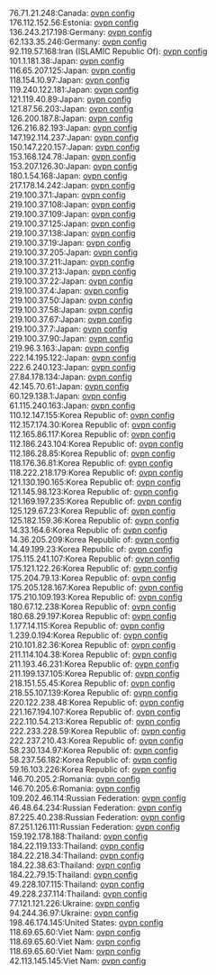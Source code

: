 76.71.21.248:Canada: [ovpn config](vpn/76_71_21_248.ovpn)  
176.112.152.56:Estonia: [ovpn config](vpn/176_112_152_56.ovpn)  
136.243.217.198:Germany: [ovpn config](vpn/136_243_217_198.ovpn)  
62.133.35.246:Germany: [ovpn config](vpn/62_133_35_246.ovpn)  
92.119.57.168:Iran (ISLAMIC Republic Of): [ovpn config](vpn/92_119_57_168.ovpn)  
101.1.181.38:Japan: [ovpn config](vpn/101_1_181_38.ovpn)  
116.65.207.125:Japan: [ovpn config](vpn/116_65_207_125.ovpn)  
118.154.10.97:Japan: [ovpn config](vpn/118_154_10_97.ovpn)  
119.240.122.181:Japan: [ovpn config](vpn/119_240_122_181.ovpn)  
121.119.40.89:Japan: [ovpn config](vpn/121_119_40_89.ovpn)  
121.87.56.203:Japan: [ovpn config](vpn/121_87_56_203.ovpn)  
126.200.187.8:Japan: [ovpn config](vpn/126_200_187_8.ovpn)  
126.216.82.193:Japan: [ovpn config](vpn/126_216_82_193.ovpn)  
147.192.114.237:Japan: [ovpn config](vpn/147_192_114_237.ovpn)  
150.147.220.157:Japan: [ovpn config](vpn/150_147_220_157.ovpn)  
153.168.124.78:Japan: [ovpn config](vpn/153_168_124_78.ovpn)  
153.207.126.30:Japan: [ovpn config](vpn/153_207_126_30.ovpn)  
180.1.54.168:Japan: [ovpn config](vpn/180_1_54_168.ovpn)  
217.178.14.242:Japan: [ovpn config](vpn/217_178_14_242.ovpn)  
219.100.37.1:Japan: [ovpn config](vpn/219_100_37_1.ovpn)  
219.100.37.108:Japan: [ovpn config](vpn/219_100_37_108.ovpn)  
219.100.37.109:Japan: [ovpn config](vpn/219_100_37_109.ovpn)  
219.100.37.125:Japan: [ovpn config](vpn/219_100_37_125.ovpn)  
219.100.37.138:Japan: [ovpn config](vpn/219_100_37_138.ovpn)  
219.100.37.19:Japan: [ovpn config](vpn/219_100_37_19.ovpn)  
219.100.37.205:Japan: [ovpn config](vpn/219_100_37_205.ovpn)  
219.100.37.211:Japan: [ovpn config](vpn/219_100_37_211.ovpn)  
219.100.37.213:Japan: [ovpn config](vpn/219_100_37_213.ovpn)  
219.100.37.22:Japan: [ovpn config](vpn/219_100_37_22.ovpn)  
219.100.37.4:Japan: [ovpn config](vpn/219_100_37_4.ovpn)  
219.100.37.50:Japan: [ovpn config](vpn/219_100_37_50.ovpn)  
219.100.37.58:Japan: [ovpn config](vpn/219_100_37_58.ovpn)  
219.100.37.67:Japan: [ovpn config](vpn/219_100_37_67.ovpn)  
219.100.37.7:Japan: [ovpn config](vpn/219_100_37_7.ovpn)  
219.100.37.90:Japan: [ovpn config](vpn/219_100_37_90.ovpn)  
219.96.3.163:Japan: [ovpn config](vpn/219_96_3_163.ovpn)  
222.14.195.122:Japan: [ovpn config](vpn/222_14_195_122.ovpn)  
222.6.240.123:Japan: [ovpn config](vpn/222_6_240_123.ovpn)  
27.84.178.134:Japan: [ovpn config](vpn/27_84_178_134.ovpn)  
42.145.70.61:Japan: [ovpn config](vpn/42_145_70_61.ovpn)  
60.129.138.1:Japan: [ovpn config](vpn/60_129_138_1.ovpn)  
61.115.240.163:Japan: [ovpn config](vpn/61_115_240_163.ovpn)  
110.12.147.155:Korea Republic of: [ovpn config](vpn/110_12_147_155.ovpn)  
112.157.174.30:Korea Republic of: [ovpn config](vpn/112_157_174_30.ovpn)  
112.165.86.117:Korea Republic of: [ovpn config](vpn/112_165_86_117.ovpn)  
112.186.243.104:Korea Republic of: [ovpn config](vpn/112_186_243_104.ovpn)  
112.186.28.85:Korea Republic of: [ovpn config](vpn/112_186_28_85.ovpn)  
118.176.36.81:Korea Republic of: [ovpn config](vpn/118_176_36_81.ovpn)  
118.222.218.179:Korea Republic of: [ovpn config](vpn/118_222_218_179.ovpn)  
121.130.190.165:Korea Republic of: [ovpn config](vpn/121_130_190_165.ovpn)  
121.145.98.123:Korea Republic of: [ovpn config](vpn/121_145_98_123.ovpn)  
121.169.197.235:Korea Republic of: [ovpn config](vpn/121_169_197_235.ovpn)  
125.129.67.23:Korea Republic of: [ovpn config](vpn/125_129_67_23.ovpn)  
125.182.159.36:Korea Republic of: [ovpn config](vpn/125_182_159_36.ovpn)  
14.33.164.6:Korea Republic of: [ovpn config](vpn/14_33_164_6.ovpn)  
14.36.205.209:Korea Republic of: [ovpn config](vpn/14_36_205_209.ovpn)  
14.49.199.23:Korea Republic of: [ovpn config](vpn/14_49_199_23.ovpn)  
175.115.241.107:Korea Republic of: [ovpn config](vpn/175_115_241_107.ovpn)  
175.121.122.26:Korea Republic of: [ovpn config](vpn/175_121_122_26.ovpn)  
175.204.79.13:Korea Republic of: [ovpn config](vpn/175_204_79_13.ovpn)  
175.205.128.167:Korea Republic of: [ovpn config](vpn/175_205_128_167.ovpn)  
175.210.109.193:Korea Republic of: [ovpn config](vpn/175_210_109_193.ovpn)  
180.67.12.238:Korea Republic of: [ovpn config](vpn/180_67_12_238.ovpn)  
180.68.29.197:Korea Republic of: [ovpn config](vpn/180_68_29_197.ovpn)  
1.177.14.115:Korea Republic of: [ovpn config](vpn/1_177_14_115.ovpn)  
1.239.0.194:Korea Republic of: [ovpn config](vpn/1_239_0_194.ovpn)  
210.101.82.36:Korea Republic of: [ovpn config](vpn/210_101_82_36.ovpn)  
211.114.104.38:Korea Republic of: [ovpn config](vpn/211_114_104_38.ovpn)  
211.193.46.231:Korea Republic of: [ovpn config](vpn/211_193_46_231.ovpn)  
211.199.137.105:Korea Republic of: [ovpn config](vpn/211_199_137_105.ovpn)  
218.151.55.45:Korea Republic of: [ovpn config](vpn/218_151_55_45.ovpn)  
218.55.107.139:Korea Republic of: [ovpn config](vpn/218_55_107_139.ovpn)  
220.122.238.48:Korea Republic of: [ovpn config](vpn/220_122_238_48.ovpn)  
221.167.194.107:Korea Republic of: [ovpn config](vpn/221_167_194_107.ovpn)  
222.110.54.213:Korea Republic of: [ovpn config](vpn/222_110_54_213.ovpn)  
222.233.228.59:Korea Republic of: [ovpn config](vpn/222_233_228_59.ovpn)  
222.237.210.43:Korea Republic of: [ovpn config](vpn/222_237_210_43.ovpn)  
58.230.134.97:Korea Republic of: [ovpn config](vpn/58_230_134_97.ovpn)  
58.237.56.182:Korea Republic of: [ovpn config](vpn/58_237_56_182.ovpn)  
59.16.103.226:Korea Republic of: [ovpn config](vpn/59_16_103_226.ovpn)  
146.70.205.2:Romania: [ovpn config](vpn/146_70_205_2.ovpn)  
146.70.205.6:Romania: [ovpn config](vpn/146_70_205_6.ovpn)  
109.202.46.114:Russian Federation: [ovpn config](vpn/109_202_46_114.ovpn)  
46.48.64.234:Russian Federation: [ovpn config](vpn/46_48_64_234.ovpn)  
87.225.40.238:Russian Federation: [ovpn config](vpn/87_225_40_238.ovpn)  
87.251.126.111:Russian Federation: [ovpn config](vpn/87_251_126_111.ovpn)  
159.192.178.188:Thailand: [ovpn config](vpn/159_192_178_188.ovpn)  
184.22.119.133:Thailand: [ovpn config](vpn/184_22_119_133.ovpn)  
184.22.218.34:Thailand: [ovpn config](vpn/184_22_218_34.ovpn)  
184.22.38.63:Thailand: [ovpn config](vpn/184_22_38_63.ovpn)  
184.22.79.15:Thailand: [ovpn config](vpn/184_22_79_15.ovpn)  
49.228.107.115:Thailand: [ovpn config](vpn/49_228_107_115.ovpn)  
49.228.237.114:Thailand: [ovpn config](vpn/49_228_237_114.ovpn)  
77.121.121.226:Ukraine: [ovpn config](vpn/77_121_121_226.ovpn)  
94.244.36.97:Ukraine: [ovpn config](vpn/94_244_36_97.ovpn)  
198.46.174.145:United States: [ovpn config](vpn/198_46_174_145.ovpn)  
118.69.65.60:Viet Nam: [ovpn config](vpn/118_69_65_60.ovpn)  
118.69.65.60:Viet Nam: [ovpn config](vpn/118_69_65_60.ovpn)  
118.69.65.60:Viet Nam: [ovpn config](vpn/118_69_65_60.ovpn)  
42.113.145.145:Viet Nam: [ovpn config](vpn/42_113_145_145.ovpn)  

